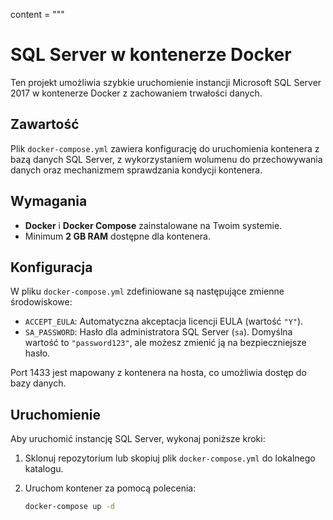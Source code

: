 content = """
# SQL Server w kontenerze Docker

Ten projekt umożliwia szybkie uruchomienie instancji Microsoft SQL Server 2017 w kontenerze Docker z zachowaniem trwałości danych.

## Zawartość

Plik `docker-compose.yml` zawiera konfigurację do uruchomienia kontenera z bazą danych SQL Server, z wykorzystaniem wolumenu do przechowywania danych oraz mechanizmem sprawdzania kondycji kontenera.

## Wymagania

- **Docker** i **Docker Compose** zainstalowane na Twoim systemie.
- Minimum **2 GB RAM** dostępne dla kontenera.

## Konfiguracja

W pliku `docker-compose.yml` zdefiniowane są następujące zmienne środowiskowe:
- `ACCEPT_EULA`: Automatyczna akceptacja licencji EULA (wartość `"Y"`).
- `SA_PASSWORD`: Hasło dla administratora SQL Server (`sa`). Domyślna wartość to `"password123"`, ale możesz zmienić ją na bezpieczniejsze hasło.

Port 1433 jest mapowany z kontenera na hosta, co umożliwia dostęp do bazy danych.

## Uruchomienie

Aby uruchomić instancję SQL Server, wykonaj poniższe kroki:

1. Sklonuj repozytorium lub skopiuj plik `docker-compose.yml` do lokalnego katalogu.
2. Uruchom kontener za pomocą polecenia:

   ```bash
   docker-compose up -d
